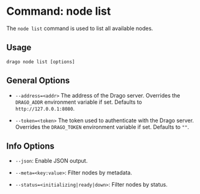 # Command: node list

The `node list` command is used to list all available nodes.

## Usage

```
drago node list [options]
```

## General Options

- `--address=<addr>`
    The address of the Drago server.
    Overrides the `DRAGO_ADDR` environment variable if set.
    Defaults to `http://127.0.0.1:8080`.

- `--token=<token>`
    The token used to authenticate with the Drago server.
    Overrides the `DRAGO_TOKEN` environment variable if set.
    Defaults to `""`.

## Info Options

- `--json`: Enable JSON output.
  
- `--meta=<key:value>`: Filter nodes by metadata.

- `--status=<initializing|ready|down>`: Filter nodes by status.
